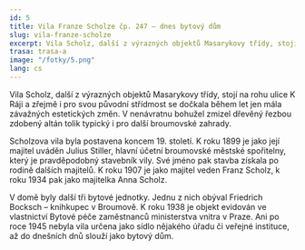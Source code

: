 ```yaml
---
id: 5
title: Vila Franze Scholze čp. 247 – dnes bytový dům
slug: vila-franze-scholze
excerpt: Vila Scholz, další z výrazných objektů Masarykovy třídy, stojí na rohu ulice K Ráji a zřejmě i pro svou původní střídmost se dočkala během let jen mála závažných estetických změn. V nenávratnu bohužel zmizel dřevěný řezbou zdobený altán tolik typický i pro další broumovské zahrady.
trasa: trasa-a
image: "/fotky/5.png"
lang: cs
---
```


Vila Scholz, další z výrazných objektů Masarykovy třídy, stojí na rohu ulice K Ráji a zřejmě i pro svou původní střídmost se dočkala během let jen mála závažných estetických změn. V nenávratnu bohužel zmizel dřevěný řezbou zdobený altán tolik typický i pro další broumovské zahrady.

Scholzova vila byla postavena koncem 19. století. K roku 1899 je jako její majitel uváděn Julius Stiller, hlavní účetní broumovské městské spořitelny, který je pravděpodobný stavebník vily. Své jméno pak stavba získala po rodině dalších majitelů. K roku 1907 je jako majitel veden Franz Scholz, k roku 1934 pak jako majitelka Anna Scholz.

V domě byly další tři bytové jednotky. Jednu z nich obýval Friedrich Bocksch – knihkupec v Broumově. K roku 1938 je objekt evidován ve vlastnictví Bytové péče zaměstnanců ministerstva vnitra v Praze. Ani po roce 1945 nebyla vila určena jako sídlo nějakého úřadu či veřejné instituce, až do dnešních dnů slouží jako bytový dům.



